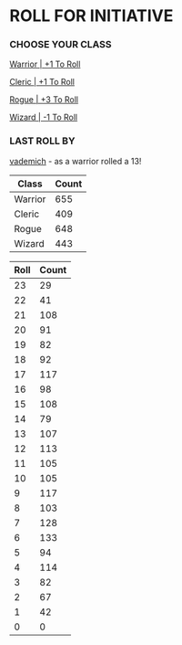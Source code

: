 # ROLL FOR INITIATIVE
### CHOOSE YOUR CLASS

[Warrior | +1 To Roll](https://github.com/benjaminsampica/benjaminsampica/issues/new?title=roll%7Cwarrior&body=Just+click+%27Submit+new+issue%27.)

[Cleric | +1 To Roll](https://github.com/benjaminsampica/benjaminsampica/issues/new?title=roll%7Ccleric&body=Just+click+%27Submit+new+issue%27.)

[Rogue | +3 To Roll](https://github.com/benjaminsampica/benjaminsampica/issues/new?title=roll%7Crogue&body=Just+click+%27Submit+new+issue%27.)

[Wizard | -1 To Roll](https://github.com/benjaminsampica/benjaminsampica/issues/new?title=roll%7Cwizard&body=Just+click+%27Submit+new+issue%27.)
### LAST ROLL BY
[vademich](https://www.github.com/vademich) - as a warrior rolled a 13!

|Class|Count|
|-|-|
|Warrior|655|
|Cleric|409|
|Rogue|648|
|Wizard|443|

|Roll|Count|
|-|-|
|23|29
|22|41
|21|108
|20|91
|19|82
|18|92
|17|117
|16|98
|15|108
|14|79
|13|107
|12|113
|11|105
|10|105
|9|117
|8|103
|7|128
|6|133
|5|94
|4|114
|3|82
|2|67
|1|42
|0|0
